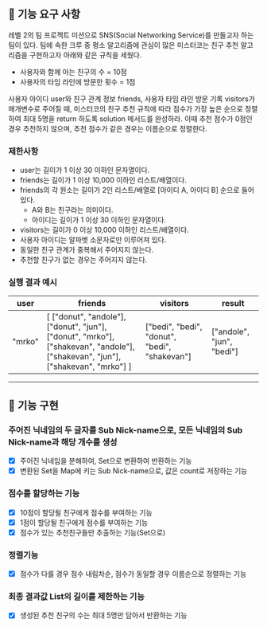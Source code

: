 ## 🚀 기능 요구 사항

레벨 2의 팀 프로젝트 미션으로 SNS(Social Networking Service)를 만들고자 하는 팀이 있다. 팀에 속한 크루 중 평소 알고리즘에 관심이 많은 미스터코는 친구 추천 알고리즘을 구현하고자 아래와 같은 규칙을 세웠다.

- 사용자와 함께 아는 친구의 수 = 10점 
- 사용자의 타임 라인에 방문한 횟수 = 1점

사용자 아이디 user와 친구 관계 정보 friends, 사용자 타임 라인 방문 기록 visitors가 매개변수로 주어질 때, 미스터코의 친구 추천 규칙에 따라 점수가 가장 높은 순으로 정렬하여 최대 5명을 return 하도록 solution 메서드를 완성하라. 이때 추천 점수가 0점인 경우 추천하지 않으며, 추천 점수가 같은 경우는 이름순으로 정렬한다.

### 제한사항

- user는 길이가 1 이상 30 이하인 문자열이다.
- friends는 길이가 1 이상 10,000 이하인 리스트/배열이다.
- friends의 각 원소는 길이가 2인 리스트/배열로 [아이디 A, 아이디 B] 순으로 들어있다.
  - A와 B는 친구라는 의미이다.
  - 아이디는 길이가 1 이상 30 이하인 문자열이다.
- visitors는 길이가 0 이상 10,000 이하인 리스트/배열이다.
- 사용자 아이디는 알파벳 소문자로만 이루어져 있다.
- 동일한 친구 관계가 중복해서 주어지지 않는다.
- 추천할 친구가 없는 경우는 주어지지 않는다.

### 실행 결과 예시

| user | friends | visitors | result |
| --- | --- | --- | --- |
| "mrko" | [ ["donut", "andole"], ["donut", "jun"], ["donut", "mrko"], ["shakevan", "andole"], ["shakevan", "jun"], ["shakevan", "mrko"] ] | ["bedi", "bedi", "donut", "bedi", "shakevan"] | ["andole", "jun", "bedi"] |


---
## 📮 기능 구현

### 주어진 닉네임의 두 글자를 Sub Nick-name으로, 모든 닉네임의 Sub Nick-name과 해당 개수를 생성
- [x] 주어진 닉네임을 분해하여, Set으로 변환하여 반환하는 기능
- [x] 변환된 Set을 Map에 키는 Sub Nick-name으로, 값은 count로 저장하는 기능

### 점수를 할당하는 기능
- [x] 10점이 할당될 친구에게 점수를 부여하는 기능
- [x] 1점이 할당될 친구에게 점수를 부여하는 기능
- [x] 점수가 있는 추천친구들만 추출하는 기능(Set으로)

### 정렬기능
- [x] 점수가 다를 경우 점수 내림차순, 점수가 동일할 경우 이름순으로 정렬하는 기능

### 최종 결과값 List의 길이를 제한하는 기능
- [x] 생성된 추천 친구의 수는 최대 5명만 담아서 반환하는 기능 